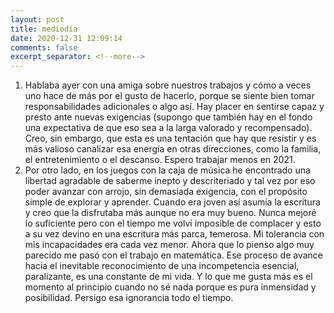 ```yaml
---
layout: post
title: mediodía
date: 2020-12-31 12:09:14
comments: false
excerpt_separator: <!--more-->
---
```


1. Hablaba ayer con una amiga sobre nuestros trabajos y cómo a veces uno hace de más por el gusto de hacerlo, porque se siente bien tomar responsabilidades adicionales o algo así. Hay placer en sentirse capaz y presto ante nuevas exigencias (supongo que también hay en el fondo una expectativa de que eso sea a la larga valorado y recompensado). Creo, sin embargo, que esta es una tentación que hay que resistir y es más valioso canalizar esa energía en otras direcciones, como la familia, el entretenimiento o el descanso. Espero trabajar menos en 2021.
2. Por otro lado, en los juegos con la caja de música he encontrado una libertad agradable de saberme inepto y descriteriado y tal vez por eso poder avanzar con arrojo, sin demasiada exigencia, con el propósito simple de explorar y aprender. Cuando era joven así asumía la escritura y creo que la disfrutaba más aunque no era muy bueno. Nunca mejoré lo suficiente pero con el tiempo me volví imposible de complacer y esto a su vez devino en una escritura más parca, temerosa. Mi tolerancia con mis incapacidades era cada vez menor. Ahora que lo pienso algo muy parecido me pasó con el trabajo en matemática. Ese proceso de avance hacia el inevitable reconocimiento de una incompetencia esencial, paralizante, es una constante de mi vida. Y lo que me gusta más es el momento al principio cuando no sé nada porque es pura inmensidad y posibilidad. Persigo esa ignorancia todo el tiempo.
